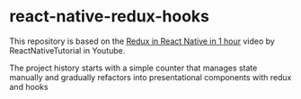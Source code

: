# react-native-redux-hooks

This repository is based on the [Redux in React Native in 1 hour](https://www.youtube.com/watch?v=Hn2acItzQBk) video by ReactNativeTutorial in Youtube.

The project history starts with a simple counter that manages state manually and gradually refactors into presentational components with redux and hooks
